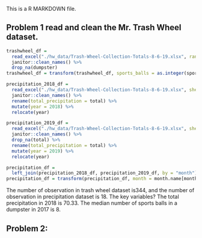 
This is a R MARKDOWN file.

## Problem 1 read and clean the Mr. Trash Wheel dataset.

``` r
trashwheel_df = 
  read_excel("./hw_data/Trash-Wheel-Collection-Totals-8-6-19.xlsx", range = "A2:N408") %>% 
  janitor::clean_names() %>% 
  drop_na(dumpster)
trashwheel_df = transform(trashwheel_df, sports_balls = as.integer(sports_balls)) #no idea

precipitation_2018_df =
  read_excel("./hw_data/Trash-Wheel-Collection-Totals-8-6-19.xlsx", sheet = "2018 Precipitation", range = "A2:B14") %>% 
  janitor::clean_names() %>%
  rename(total_precipitation = total) %>% 
  mutate(year = 2018) %>% 
  relocate(year)

precipitation_2019_df = 
  read_excel("./hw_data/Trash-Wheel-Collection-Totals-8-6-19.xlsx", sheet = "2019 Precipitation", range = "A2:B14") %>% 
  janitor::clean_names() %>%
  drop_na(total) %>% 
  rename(total_precipitation = total) %>% 
  mutate(year = 2019) %>% 
  relocate(year)

precipitation_df = 
  left_join(precipitation_2018_df, precipitation_2019_df, by = "month")
precipitation_df = transform(precipitation_df, month = month.name[month]) # no idea what else solution to combine the df
```

The number of observation in trash wheel dataset is344, and the number
of observation in precipitation dataset is 18. The key variables? The
total precipitation in 2018 is 70.33. The median number of sports balls
in a dumpster in 2017 is 8.

## Problem 2:

